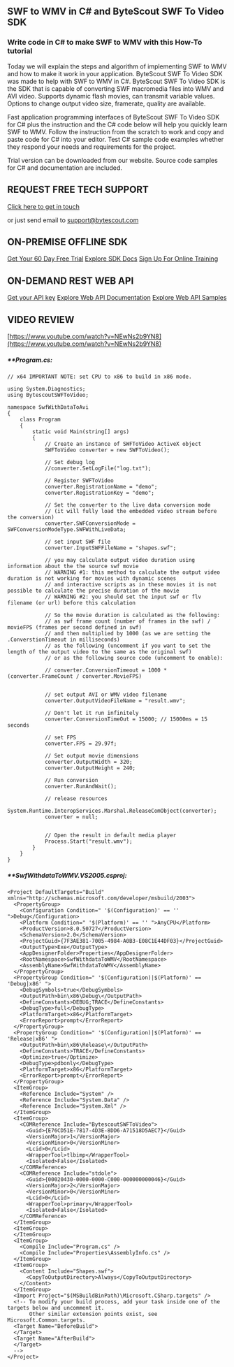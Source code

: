 ## SWF to WMV in C# and ByteScout SWF To Video SDK

### Write code in C# to make SWF to WMV with this How-To tutorial

Today we will explain the steps and algorithm of implementing SWF to WMV and how to make it work in your application. ByteScout SWF To Video SDK was made to help with SWF to WMV in C#. ByteScout SWF To Video SDK is the SDK that is capable of converting SWF macromedia files into WMV and AVI video. Supports dynamic flash movies, can transmit variable values. Options to change output video size, framerate, quality are available.

Fast application programming interfaces of ByteScout SWF To Video SDK for C# plus the instruction and the C# code below will help you quickly learn SWF to WMV. Follow the instruction from the scratch to work and copy and paste code for C# into your editor. Test C# sample code examples whether they respond your needs and requirements for the project.

Trial version can be downloaded from our website. Source code samples for C# and documentation are included.

## REQUEST FREE TECH SUPPORT

[Click here to get in touch](https://bytescout.zendesk.com/hc/en-us/requests/new?subject=ByteScout%20SWF%20To%20Video%20SDK%20Question)

or just send email to [support@bytescout.com](mailto:support@bytescout.com?subject=ByteScout%20SWF%20To%20Video%20SDK%20Question) 

## ON-PREMISE OFFLINE SDK 

[Get Your 60 Day Free Trial](https://bytescout.com/download/web-installer?utm_source=github-readme)
[Explore SDK Docs](https://bytescout.com/documentation/index.html?utm_source=github-readme)
[Sign Up For Online Training](https://academy.bytescout.com/)


## ON-DEMAND REST WEB API

[Get your API key](https://pdf.co/documentation/api?utm_source=github-readme)
[Explore Web API Documentation](https://pdf.co/documentation/api?utm_source=github-readme)
[Explore Web API Samples](https://github.com/bytescout/ByteScout-SDK-SourceCode/tree/master/PDF.co%20Web%20API)

## VIDEO REVIEW

[https://www.youtube.com/watch?v=NEwNs2b9YN8](https://www.youtube.com/watch?v=NEwNs2b9YN8)




<!-- code block begin -->

##### ****Program.cs:**
    
```
// x64 IMPORTANT NOTE: set CPU to x86 to build in x86 mode. 

using System.Diagnostics;
using BytescoutSWFToVideo;

namespace SwfWithDataToAvi
{
	class Program
	{
		static void Main(string[] args)
		{
			// Create an instance of SWFToVideo ActiveX object
			SWFToVideo converter = new SWFToVideo();

			// Set debug log
			//converter.SetLogFile("log.txt");

			// Register SWFToVideo
			converter.RegistrationName = "demo";
			converter.RegistrationKey = "demo";

			// Set the converter to the live data conversion mode
			// (it will fully load the embedded video stream before the conversion)
			converter.SWFConversionMode = SWFConversionModeType.SWFWithLiveData;

			// set input SWF file 
			converter.InputSWFFileName = "shapes.swf";

			// you may calculate output video duration using information about the the source swf movie
			// WARNING #1: this method to calculate the output video duration is not working for movies with dynamic scenes 
			// and interactive scripts as in these movies it is not possible to calculate the precise duration of the movie 
			// WARNING #2: you should set the input swf or flv filename (or url) before this calculation

			// So the movie duration is calculated as the following:
			// as swf frame count (number of frames in the swf) / movieFPS (frames per second defined in swf)
			// and then multiplied by 1000 (as we are setting the .ConverstionTimeout in milliseconds)
			// as the following (uncomment if you want to set the length of the output video to the same as the original swf)
			// or as the following source code (uncomment to enable):

			// converter.ConversionTimeout = 1000 * (converter.FrameCount / converter.MovieFPS)


	        // set output AVI or WMV video filename
        	converter.OutputVideoFileName = "result.wmv";
		
			// Don't let it run infinitely
			converter.ConversionTimeOut = 15000; // 15000ms = 15 seconds 

			// set FPS 
			converter.FPS = 29.97f;

			// Set output movie dimensions 
			converter.OutputWidth = 320;
			converter.OutputHeight = 240; 

			// Run conversion 
			converter.RunAndWait();

			// release resources
			System.Runtime.InteropServices.Marshal.ReleaseComObject(converter);
			converter = null;


			// Open the result in default media player
			Process.Start("result.wmv");
		}
	}
}

```

<!-- code block end -->    

<!-- code block begin -->

##### ****SwfWithdataToWMV.VS2005.csproj:**
    
```
<Project DefaultTargets="Build" xmlns="http://schemas.microsoft.com/developer/msbuild/2003">
  <PropertyGroup>
    <Configuration Condition=" '$(Configuration)' == '' ">Debug</Configuration>
    <Platform Condition=" '$(Platform)' == '' ">AnyCPU</Platform>
    <ProductVersion>8.0.50727</ProductVersion>
    <SchemaVersion>2.0</SchemaVersion>
    <ProjectGuid>{7F3AE381-7005-4984-A0B3-E08C1E44DF03}</ProjectGuid>
    <OutputType>Exe</OutputType>
    <AppDesignerFolder>Properties</AppDesignerFolder>
    <RootNamespace>SwfWithdataToWMV</RootNamespace>
    <AssemblyName>SwfWithdataToWMV</AssemblyName>
  </PropertyGroup>
  <PropertyGroup Condition=" '$(Configuration)|$(Platform)' == 'Debug|x86' ">
    <DebugSymbols>true</DebugSymbols>
    <OutputPath>bin\x86\Debug\</OutputPath>
    <DefineConstants>DEBUG;TRACE</DefineConstants>
    <DebugType>full</DebugType>
    <PlatformTarget>x86</PlatformTarget>
    <ErrorReport>prompt</ErrorReport>
  </PropertyGroup>
  <PropertyGroup Condition=" '$(Configuration)|$(Platform)' == 'Release|x86' ">
    <OutputPath>bin\x86\Release\</OutputPath>
    <DefineConstants>TRACE</DefineConstants>
    <Optimize>true</Optimize>
    <DebugType>pdbonly</DebugType>
    <PlatformTarget>x86</PlatformTarget>
    <ErrorReport>prompt</ErrorReport>
  </PropertyGroup>
  <ItemGroup>
    <Reference Include="System" />
    <Reference Include="System.Data" />
    <Reference Include="System.Xml" />
  </ItemGroup>
  <ItemGroup>
    <COMReference Include="BytescoutSWFToVideo">
      <Guid>{E76CD51E-7817-4D3E-8DD6-A71518D5AEC7}</Guid>
      <VersionMajor>1</VersionMajor>
      <VersionMinor>0</VersionMinor>
      <Lcid>0</Lcid>
      <WrapperTool>tlbimp</WrapperTool>
      <Isolated>False</Isolated>
    </COMReference>
    <COMReference Include="stdole">
      <Guid>{00020430-0000-0000-C000-000000000046}</Guid>
      <VersionMajor>2</VersionMajor>
      <VersionMinor>0</VersionMinor>
      <Lcid>0</Lcid>
      <WrapperTool>primary</WrapperTool>
      <Isolated>False</Isolated>
    </COMReference>
  </ItemGroup>
  <ItemGroup>
  </ItemGroup>
  <ItemGroup>
    <Compile Include="Program.cs" />
    <Compile Include="Properties\AssemblyInfo.cs" />
  </ItemGroup>
  <ItemGroup>
    <Content Include="Shapes.swf">
      <CopyToOutputDirectory>Always</CopyToOutputDirectory>
    </Content>
  </ItemGroup>
  <Import Project="$(MSBuildBinPath)\Microsoft.CSharp.targets" />
  <!-- To modify your build process, add your task inside one of the targets below and uncomment it. 
       Other similar extension points exist, see Microsoft.Common.targets.
  <Target Name="BeforeBuild">
  </Target>
  <Target Name="AfterBuild">
  </Target>
  -->
</Project>
```

<!-- code block end -->